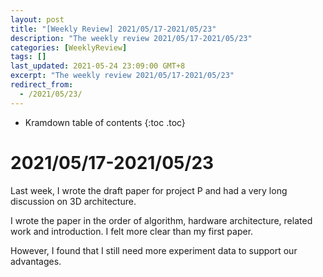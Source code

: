 ```yaml
---
layout: post
title: "[Weekly Review] 2021/05/17-2021/05/23"
description: "The weekly review 2021/05/17-2021/05/23"
categories: [WeeklyReview]
tags: []
last_updated: 2021-05-24 23:09:00 GMT+8
excerpt: "The weekly review 2021/05/17-2021/05/23"
redirect_from:
  - /2021/05/23/
---
```


* Kramdown table of contents
{:toc .toc}
# 2021/05/17-2021/05/23

Last week, I wrote the draft paper for project P and had a very long discussion on 3D architecture.

I wrote the paper in the order of algorithm, hardware architecture, related work and introduction. I felt more clear than my first paper.

However, I found that I still need more experiment data to support our advantages.